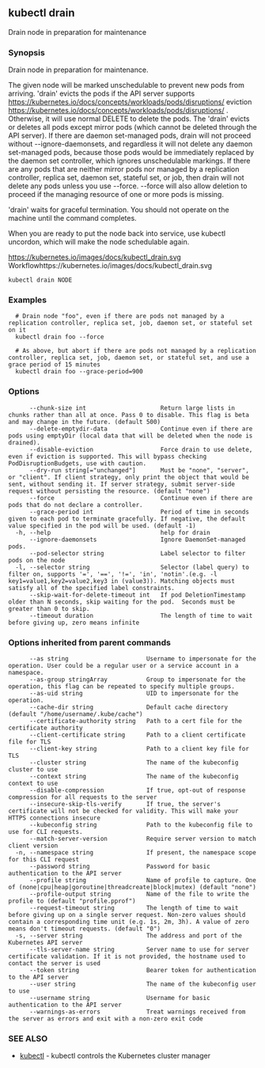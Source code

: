 ## kubectl drain

Drain node in preparation for maintenance

### Synopsis

Drain node in preparation for maintenance.

 The given node will be marked unschedulable to prevent new pods from arriving. 'drain' evicts the pods if the API server supports https://kubernetes.io/docs/concepts/workloads/pods/disruptions/ eviction https://kubernetes.io/docs/concepts/workloads/pods/disruptions/ . Otherwise, it will use normal DELETE to delete the pods. The 'drain' evicts or deletes all pods except mirror pods (which cannot be deleted through the API server).  If there are daemon set-managed pods, drain will not proceed without --ignore-daemonsets, and regardless it will not delete any daemon set-managed pods, because those pods would be immediately replaced by the daemon set controller, which ignores unschedulable markings.  If there are any pods that are neither mirror pods nor managed by a replication controller, replica set, daemon set, stateful set, or job, then drain will not delete any pods unless you use --force.  --force will also allow deletion to proceed if the managing resource of one or more pods is missing.

 'drain' waits for graceful termination. You should not operate on the machine until the command completes.

 When you are ready to put the node back into service, use kubectl uncordon, which will make the node schedulable again.

https://kubernetes.io/images/docs/kubectl_drain.svg Workflowhttps://kubernetes.io/images/docs/kubectl_drain.svg

```
kubectl drain NODE
```

### Examples

```
  # Drain node "foo", even if there are pods not managed by a replication controller, replica set, job, daemon set, or stateful set on it
  kubectl drain foo --force
  
  # As above, but abort if there are pods not managed by a replication controller, replica set, job, daemon set, or stateful set, and use a grace period of 15 minutes
  kubectl drain foo --grace-period=900
```

### Options

```
      --chunk-size int                     Return large lists in chunks rather than all at once. Pass 0 to disable. This flag is beta and may change in the future. (default 500)
      --delete-emptydir-data               Continue even if there are pods using emptyDir (local data that will be deleted when the node is drained).
      --disable-eviction                   Force drain to use delete, even if eviction is supported. This will bypass checking PodDisruptionBudgets, use with caution.
      --dry-run string[="unchanged"]       Must be "none", "server", or "client". If client strategy, only print the object that would be sent, without sending it. If server strategy, submit server-side request without persisting the resource. (default "none")
      --force                              Continue even if there are pods that do not declare a controller.
      --grace-period int                   Period of time in seconds given to each pod to terminate gracefully. If negative, the default value specified in the pod will be used. (default -1)
  -h, --help                               help for drain
      --ignore-daemonsets                  Ignore DaemonSet-managed pods.
      --pod-selector string                Label selector to filter pods on the node
  -l, --selector string                    Selector (label query) to filter on, supports '=', '==', '!=', 'in', 'notin'.(e.g. -l key1=value1,key2=value2,key3 in (value3)). Matching objects must satisfy all of the specified label constraints.
      --skip-wait-for-delete-timeout int   If pod DeletionTimestamp older than N seconds, skip waiting for the pod.  Seconds must be greater than 0 to skip.
      --timeout duration                   The length of time to wait before giving up, zero means infinite
```

### Options inherited from parent commands

```
      --as string                      Username to impersonate for the operation. User could be a regular user or a service account in a namespace.
      --as-group stringArray           Group to impersonate for the operation, this flag can be repeated to specify multiple groups.
      --as-uid string                  UID to impersonate for the operation.
      --cache-dir string               Default cache directory (default "/home/username/.kube/cache")
      --certificate-authority string   Path to a cert file for the certificate authority
      --client-certificate string      Path to a client certificate file for TLS
      --client-key string              Path to a client key file for TLS
      --cluster string                 The name of the kubeconfig cluster to use
      --context string                 The name of the kubeconfig context to use
      --disable-compression            If true, opt-out of response compression for all requests to the server
      --insecure-skip-tls-verify       If true, the server's certificate will not be checked for validity. This will make your HTTPS connections insecure
      --kubeconfig string              Path to the kubeconfig file to use for CLI requests.
      --match-server-version           Require server version to match client version
  -n, --namespace string               If present, the namespace scope for this CLI request
      --password string                Password for basic authentication to the API server
      --profile string                 Name of profile to capture. One of (none|cpu|heap|goroutine|threadcreate|block|mutex) (default "none")
      --profile-output string          Name of the file to write the profile to (default "profile.pprof")
      --request-timeout string         The length of time to wait before giving up on a single server request. Non-zero values should contain a corresponding time unit (e.g. 1s, 2m, 3h). A value of zero means don't timeout requests. (default "0")
  -s, --server string                  The address and port of the Kubernetes API server
      --tls-server-name string         Server name to use for server certificate validation. If it is not provided, the hostname used to contact the server is used
      --token string                   Bearer token for authentication to the API server
      --user string                    The name of the kubeconfig user to use
      --username string                Username for basic authentication to the API server
      --warnings-as-errors             Treat warnings received from the server as errors and exit with a non-zero exit code
```

### SEE ALSO

* [kubectl](kubectl.md)	 - kubectl controls the Kubernetes cluster manager

